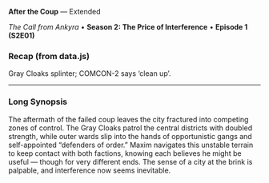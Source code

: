 **After the Coup** — Extended

_The Call from Ankyra_ • **Season 2: The Price of Interference** • **Episode 1 (S2E01)**

### Recap (from data.js)
Gray Cloaks splinter; COMCON-2 says ‘clean up’.

---

### Long Synopsis

The aftermath of the failed coup leaves the city fractured into competing zones of control. The Gray Cloaks patrol the central districts with doubled strength, while outer wards slip into the hands of opportunistic gangs and self-appointed “defenders of order.” Maxim navigates this unstable terrain to keep contact with both factions, knowing each believes he might be useful — though for very different ends. The sense of a city at the brink is palpable, and interference now seems inevitable.
